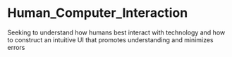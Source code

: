 # Human_Computer_Interaction
Seeking to understand how humans best interact with technology and how to construct an intuitive UI that promotes understanding and minimizes errors
